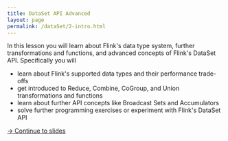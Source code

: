 ```yaml
---
title: DataSet API Advanced
layout: page
permalink: /dataSet/2-intro.html
---
```


In this lesson you will learn about Flink's data type system, further transformations and functions, and advanced concepts of Flink's DataSet API. Specifically you will

- learn about Flink's supported data types and their performance trade-offs
- get introduced to Reduce, Combine, CoGroup, and Union transformations and functions
- learn about further API concepts like Broadcast Sets and Accumulators
- solve further programming exercises or experiment with Flink's DataSet API

[-> Continue to slides]({{site.baseurl}}/dataSet/2-slides.html)